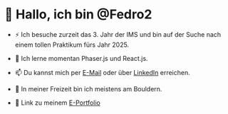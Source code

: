 # 👋 Hallo, ich bin @Fedro2

- ⚡ Ich besuche zurzeit das 3. Jahr der IMS und bin auf der Suche nach einem tollen Praktikum fürs Jahr 2025.
- 🌱 Ich lerne momentan Phaser.js und React.js.
- 📫 Du kannst mich per [E-Mail](mailto:pedro.ferrari@stud.edubs.ch) oder über [LinkedIn](https://www.linkedin.com/in/pedro-ferrari-00a407316/) erreichen.
- 🧗 In meiner Freizeit bin ich meistens am Bouldern.

- 📲 Link zu meinem [E-Portfolio](pedroferraris.com)
